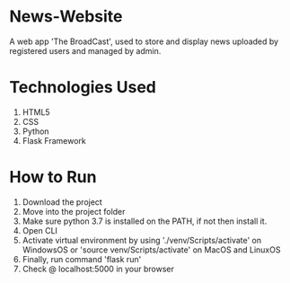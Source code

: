 # News-Website
A web app 'The BroadCast', used to store and display news uploaded by registered users and managed by admin.

# Technologies Used
1. HTML5
2. CSS
3. Python
4. Flask Framework

# How to Run
1. Download the project
2. Move into the project folder
3. Make sure python 3.7 is installed on the PATH, if not then install it.
4. Open CLI
5. Activate virtual environment by using './venv/Scripts/activate' on WindowsOS or 'source venv/Scripts/activate' on MacOS and LinuxOS
6. Finally, run command 'flask run'
7. Check @ localhost:5000 in your browser
